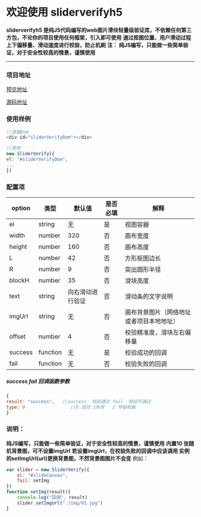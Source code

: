 # 欢迎使用 sliderverifyh5

**sliderverifyh5 是纯JS代码编写的web图片滑块轻量级验证库，不依赖任何第三方包，不论你的项目使用任何框架，引入即可使用**
**通过抠图位置、用户滑动过程上下偏移量、滑动速度进行校验，防止机刷**
**注： 纯JS编写，只能做一些简单验证，对于安全性较高的情景，谨慎使用**

----

### 项目地址

[预览地址](https://sirxue66.github.io/SliderVerify/)

[源码地址](https://github.com/sirxue66/SliderVerify/tree/main/SliderVerify)


### 使用样例

```javascript
//容器Dom
<div id="sliderVerifyDom"></div>

//使用
new SliderVerify({
el: "#sliderVerifyDom",
...
})
```

### 配置项
| option  | 类型  | 默认值  | 是否必填  | 解释  |
| -------- | -------- | -------- | -------- | -------- |
| el     | string     | 无     | 是     | 视图容器     |
| width     | number     | 320     | 否     | 画布宽度     |
| height     | number     | 160     | 否     | 画布高度     |
| L     | number     | 42     | 否     | 方形抠图边长     |
| R     | number     | 9     | 否     | 突出圆形半径     |
| blockH     | number     | 35     | 否     | 滑块高度     |
| text     | string     | 向右滑动进行验证     | 否     | 滑动条的文字说明     |
| imgUrl     | string     | 无     | 否     | 画布背景图片（网络地址或者项目本地地址）     |
| offset     | number     | 4     | 否     | 校验精准度，滑块左右偏移量     |
| success     | function     | 无     | 是     | 校验成功的回调     |
| fail     | function     | 无    | 否     | 校验失败的回调     |


##### success fail 回调函数参数
```javascript
{
result: "success",   //success  校验通过 fail  校验不通过
type: 0                 //0 成功 1失败   2 怀疑机刷
}
```

### 说明：
**纯JS编写，只能做一些简单验证，对于安全性较高的情景，谨慎使用**
**内置10 张随机背景图，可不设置imgUrl**
**若设置imgUrl，在校验失败的回调中应该调用 实例的setImgUrl(url)更换背景图，不然背景图图片不会变**
例如：
```js
var slider = new SliderVerify({
    el: "#slideCanvas",
    fail: setImg
})
function setImg(result){
    console.log("回调", result)
    slider.setImgUrl("./img/01.jpg")
}
```






